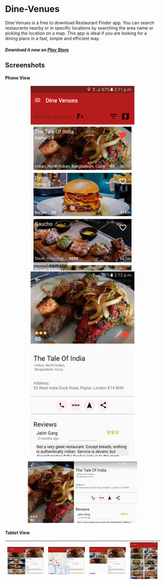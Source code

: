 # Dine-Venues
Dine Venues is a free to download Restaurant Finder app. You can search restaurants nearby or in specific locations by searching the area name or picking the location on a map.
This app is ideal if you are looking for a dining place in a fast, simple and efficient way.
##### Download it now on [Play Store](https://play.google.com/store/apps/details?id=com.gcna.dinevenues)
## Screenshots
#### Phone View
<p align="center">
  <img height="600" src="https://github.com/andreasioannoutech/Dine-Venues/blob/master/screenshots/phone1.png">
  <img height="600" src="https://github.com/andreasioannoutech/Dine-Venues/blob/master/screenshots/phone2.png">
</p>
<p align="center">
  <img height="200" src="https://github.com/andreasioannoutech/Dine-Venues/blob/master/screenshots/phone3.png">
</p>

#### Tablet View
| ![tablet1](https://github.com/andreasioannoutech/Dine-Venues/blob/master/screenshots/tablet1.png) | ![tablet2](https://github.com/andreasioannoutech/Dine-Venues/blob/master/screenshots/tablet2.png) | ![tablet3](https://github.com/andreasioannoutech/Dine-Venues/blob/master/screenshots/tablet3.png) | ![tablet4](https://github.com/andreasioannoutech/Dine-Venues/blob/master/screenshots/tablet4.png) |
|:---:|:---:|:---:|:---:|
